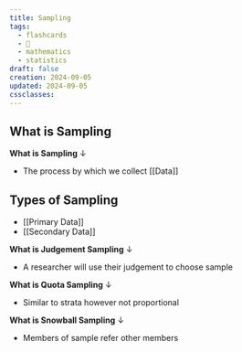 ```yaml
---
title: Sampling
tags:
  - flashcards
  - 🌱
  - mathematics
  - statistics
draft: false
creation: 2024-09-05
updated: 2024-09-05
cssclasses:
---
```

## What is Sampling

**What is Sampling**
↓
- The process by which we collect [[Data]]
<!--SR:!2024-12-23,16,292-->

## Types of Sampling

- [[Primary Data]]
- [[Secondary Data]]


**What is Judgement Sampling**
↓
- A researcher will use their judgement to choose sample
<!--SR:!2024-12-23,15,290-->

**What is Quota Sampling**
↓
- Similar to strata however not proportional
<!--SR:!2024-12-11,3,259-->

**What is Snowball Sampling**
↓
- Members of sample refer other members
<!--SR:!2024-12-13,4,279-->
